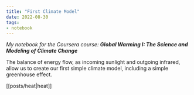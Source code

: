 ```yaml
---
title: "First Climate Model"
date: 2022-08-30
tags:
- notebook
---
```

*My notebook for the Coursera course: **Global Warming I: The Science and Modeling of Climate Change***

The balance of energy flow, as incoming sunlight and outgoing infrared, allow us to create our first simple climate model, including a simple greenhouse effect.

[[posts/heat|heat]]


